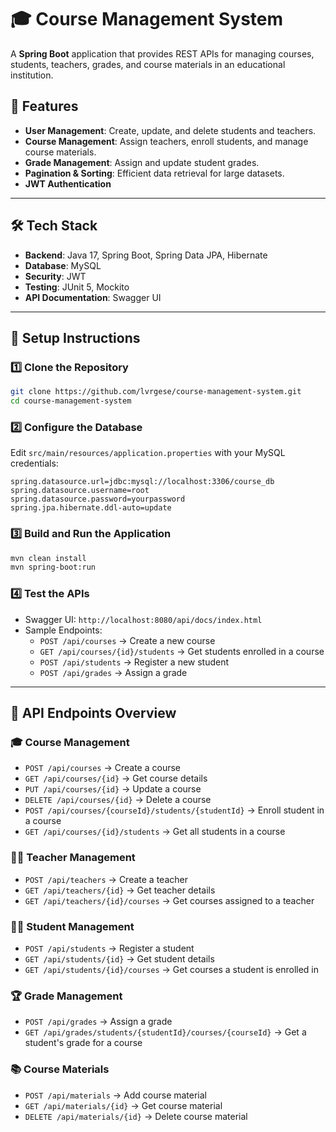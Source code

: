 # 🎓 Course Management System

A **Spring Boot** application that provides REST APIs for managing courses, students, teachers, grades, and course materials in an educational institution.

## 🚀 Features
- **User Management**: Create, update, and delete students and teachers.
- **Course Management**: Assign teachers, enroll students, and manage course materials.
- **Grade Management**: Assign and update student grades.
- **Pagination & Sorting**: Efficient data retrieval for large datasets.
- **JWT Authentication**
---

## 🛠️ Tech Stack
- **Backend**: Java 17, Spring Boot, Spring Data JPA, Hibernate
- **Database**: MySQL
- **Security**: JWT 
- **Testing**: JUnit 5, Mockito
- **API Documentation**: Swagger UI

---

## 📌 Setup Instructions

### 1️⃣ Clone the Repository
```sh
git clone https://github.com/lvrgese/course-management-system.git
cd course-management-system
```

### 2️⃣ Configure the Database
Edit `src/main/resources/application.properties` with your MySQL credentials:
```properties
spring.datasource.url=jdbc:mysql://localhost:3306/course_db
spring.datasource.username=root
spring.datasource.password=yourpassword
spring.jpa.hibernate.ddl-auto=update
```

### 3️⃣ Build and Run the Application
```sh
mvn clean install
mvn spring-boot:run
```

### 4️⃣ Test the APIs
- Swagger UI: `http://localhost:8080/api/docs/index.html`
- Sample Endpoints:
  - `POST /api/courses` → Create a new course
  - `GET /api/courses/{id}/students` → Get students enrolled in a course
  - `POST /api/students` → Register a new student
  - `POST /api/grades` → Assign a grade

---

## 📜 API Endpoints Overview

### 🎓 **Course Management**
- `POST /api/courses` → Create a course
- `GET /api/courses/{id}` → Get course details
- `PUT /api/courses/{id}` → Update a course
- `DELETE /api/courses/{id}` → Delete a course
- `POST /api/courses/{courseId}/students/{studentId}` → Enroll student in a course
- `GET /api/courses/{id}/students` → Get all students in a course

### 👨‍🏫 **Teacher Management**
- `POST /api/teachers` → Create a teacher
- `GET /api/teachers/{id}` → Get teacher details
- `GET /api/teachers/{id}/courses` → Get courses assigned to a teacher

### 🧑‍🎓 **Student Management**
- `POST /api/students` → Register a student
- `GET /api/students/{id}` → Get student details
- `GET /api/students/{id}/courses` → Get courses a student is enrolled in

### 🏆 **Grade Management**
- `POST /api/grades` → Assign a grade
- `GET /api/grades/students/{studentId}/courses/{courseId}` → Get a student's grade for a course

### 📚 **Course Materials**
- `POST /api/materials` → Add course material
- `GET /api/materials/{id}` → Get course material
- `DELETE /api/materials/{id}` → Delete course material



